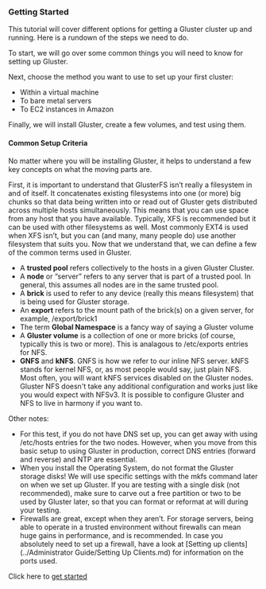 ### Getting Started

This tutorial will cover different options for getting a Gluster
cluster up and running. Here is a rundown of the steps we need to do.

To start, we will go over some common things you will need to know for
setting up Gluster.

Next, choose the method you want to use to set up your first cluster:
-  Within a virtual machine
-  To bare metal servers
-  To EC2 instances in Amazon

Finally, we will install Gluster, create a few volumes, and test using
them.

#### Common Setup Criteria

No matter where you will be installing Gluster, it helps to understand a
few key concepts on what the moving parts are.

First, it is important to understand that GlusterFS isn’t really a
filesystem in and of itself. It concatenates existing filesystems into
one (or more) big chunks so that data being written into or read out of
Gluster gets distributed across multiple hosts simultaneously. This
means that you can use space from any host that you have available.
Typically, XFS is recommended but it can be used with other filesystems
as well. Most commonly EXT4 is used when XFS isn’t, but you can (and
many, many people do) use another filesystem that suits you. Now that we
understand that, we can define a few of the common terms used in
Gluster.

-   A **trusted pool** refers collectively to the hosts in a given
    Gluster Cluster.
-   A **node** or “server” refers to any server that is part of a
    trusted pool. In general, this assumes all nodes are in the same
    trusted pool.
-   A **brick** is used to refer to any device (really this means
    filesystem) that is being used for Gluster storage.
-   An **export** refers to the mount path of the brick(s) on a given
    server, for example, /export/brick1
-   The term **Global Namespace** is a fancy way of saying a Gluster
    volume
-   A **Gluster volume** is a collection of one or more bricks (of
    course, typically this is two or more). This is analagous to
    /etc/exports entries for NFS.
-   **GNFS** and **kNFS**. GNFS is how we refer to our inline NFS
    server. kNFS stands for kernel NFS, or, as most people would say,
    just plain NFS. Most often, you will want kNFS services disabled on
    the Gluster nodes. Gluster NFS doesn't take any additional
    configuration and works just like you would expect with NFSv3. It is
    possible to configure Gluster and NFS to live in harmony if you want
    to.

Other notes:

-   For this test, if you do not have DNS set up, you can get away with
    using /etc/hosts entries for the two nodes. However, when you move
    from this basic setup to using Gluster in production, correct DNS
    entries (forward and reverse) and NTP are essential.
-   When you install the Operating System, do not format the Gluster
    storage disks! We will use specific settings with the mkfs command
    later on when we set up Gluster. If you are testing with a single
    disk (not recommended), make sure to carve out a free partition or
    two to be used by Gluster later, so that you can format or reformat
    at will during your testing.
-   Firewalls are great, except when they aren’t. For storage servers,
    being able to operate in a trusted environment without firewalls can
    mean huge gains in performance, and is recommended. In case you absolutely
    need to set up a firewall, have a look at
    [Setting up clients](../Administrator Guide/Setting Up Clients.md) for
    information on the ports used.

Click here to [get started](./Quick_start.md)
